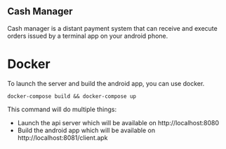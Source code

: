 ## Cash Manager

Cash manager is a distant payment system that can receive and execute
orders issued by a terminal app on your android phone.

# Docker

To launch the server and build the android app, you can use docker.

```
docker-compose build && docker-compose up
```

This command will do multiple things:
 - Launch the api server which will be available on http://localhost:8080
 - Build the android app which will be available on http://localhost:8081/client.apk
